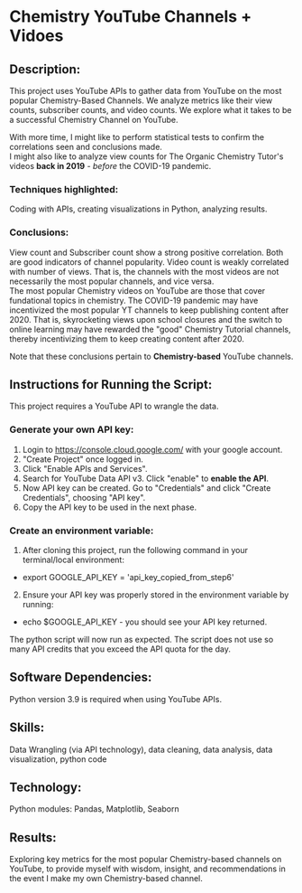 
# Chemistry YouTube Channels + Vidoes

## Description:
This project uses YouTube APIs to gather data from YouTube on the most popular Chemistry-Based Channels.  We analyze metrics like their view counts, subscriber counts, and video counts.  We explore what it takes to be a successful Chemistry Channel on YouTube.

With more time, I might like to perform statistical tests to confirm the correlations seen and conclusions made.  
I might also like to analyze view counts for The Organic Chemistry Tutor's videos **back in 2019** - _before_ the COVID-19 pandemic.  

### Techniques highlighted:
Coding with APIs, creating visualizations in Python, analyzing results.

### Conclusions:
View count and Subscriber count show a strong positive correlation. Both are good indicators of channel popularity.
Video count is weakly correlated with number of views.  That is, the channels with the most videos are not necessarily the most popular channels, and vice versa.  
The most popular Chemistry videos on YouTube are those that cover fundational topics in chemistry.
The COVID-19 pandemic may have incentivized the most popular YT channels to keep publishing content after 2020.  That is, skyrocketing views upon school closures and the switch to online learning may have rewarded the "good" Chemistry Tutorial channels, thereby incentivizing them to keep creating content after 2020.

Note that these conclusions pertain to **Chemistry-based** YouTube channels.



## Instructions for Running the Script:
This project requires a YouTube API to wrangle the data.

### Generate your own API key: 
1. Login to https://console.cloud.google.com/ with your google account.  
2. "Create Project" once logged in.  
3. Click "Enable APIs and Services".
4. Search for YouTube Data API v3. Click "enable" to **enable the API**.
5. Now API key can be created. Go to "Credentials" and click "Create Credentials", choosing "API key".
6. Copy the API key to be used in the next phase.

### Create an environment variable:
1. After cloning this project, run the following command in your terminal/local environment:
- export GOOGLE_API_KEY = 'api_key_copied_from_step6'
2. Ensure your API key was properly stored in the environment variable by running:
- echo $GOOGLE_API_KEY - you should see your API key returned.

The python script will now run as expected.  The script does not use so many API credits that you exceed the API quota for the day.


## Software Dependencies:
Python version 3.9 is required when using YouTube APIs.

## Skills:
Data Wrangling (via API technology), data cleaning, data analysis, data visualization, python code 

## Technology:
Python modules: Pandas, Matplotlib, Seaborn

## Results:
Exploring key metrics for the most popular Chemistry-based channels on YouTube, to provide myself with wisdom, insight, and recommendations in the event I make my own Chemistry-based channel. 


